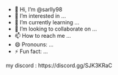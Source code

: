 - 👋 Hi, I’m @sarlly98
- 👀 I’m interested in ...
- 🌱 I’m currently learning ...
- 💞️ I’m looking to collaborate on ...
- 📫 How to reach me ...
- 😄 Pronouns: ...
- ⚡ Fun fact: ...

<!---
sarlly98/sarlly98 is a ✨ special ✨ repository because its `README.md` (this file) appears on your GitHub profile.
You can click the Preview link to take a look at your changes.
---> my discord : https://discord.gg/SJK3KRaC
